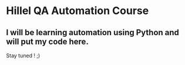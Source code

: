 <h1> Hillel QA Automation Course </h1>

<h2> I will be learning automation using Python and will put my code here. </h2>
 Stay tuned ! ;)
